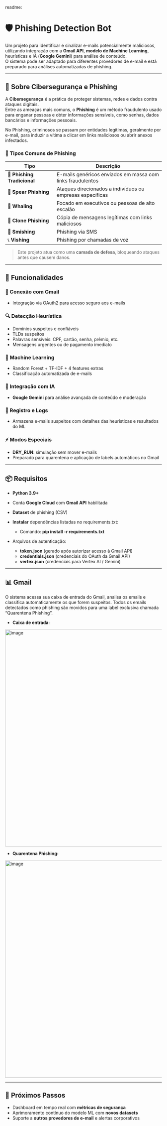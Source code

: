 readme:

# 🛡️ Phishing Detection Bot

Um projeto para identificar e sinalizar e-mails potencialmente maliciosos, utilizando integração com a **Gmail API**, **modelo de Machine Learning**, heurísticas e IA (**Google Gemini**) para análise de conteúdo.  
O sistema pode ser adaptado para diferentes provedores de e-mail e está preparado para análises automatizadas de phishing.

---

## 🔐 Sobre Cibersegurança e Phishing

A **Cibersegurança** é a prática de proteger sistemas, redes e dados contra ataques digitais.  
Entre as ameaças mais comuns, o **Phishing** é um método fraudulento usado para enganar pessoas e obter informações sensíveis, como senhas, dados bancários e informações pessoais.

No Phishing, criminosos se passam por entidades legítimas, geralmente por e-mail, para induzir a vítima a clicar em links maliciosos ou abrir anexos infectados.

### 📌 Tipos Comuns de Phishing

| Tipo | Descrição |
|------|-----------|
| 📨 **Phishing Tradicional** | E-mails genéricos enviados em massa com links fraudulentos |
| 🎯 **Spear Phishing** | Ataques direcionados a indivíduos ou empresas específicas |
| 🐋 **Whaling** | Focado em executivos ou pessoas de alto escalão |
| 🔗 **Clone Phishing** | Cópia de mensagens legítimas com links maliciosos |
| 📱 **Smishing** | Phishing via SMS |
| 📞 **Vishing** | Phishing por chamadas de voz |

> Este projeto atua como uma **camada de defesa**, bloqueando ataques antes que causem danos.

---

## 🚀 Funcionalidades

### 📧 Conexão com Gmail
- Integração via OAuth2 para acesso seguro aos e-mails  

### 🔍 Detecção Heurística
- Domínios suspeitos e confiáveis  
- TLDs suspeitos  
- Palavras sensíveis: CPF, cartão, senha, prêmio, etc.  
- Mensagens urgentes ou de pagamento imediato  

### 🧠 Machine Learning
- Random Forest + TF-IDF + 4 features extras  
- Classificação automatizada de e-mails  

### 🤖 Integração com IA
- **Google Gemini** para análise avançada de conteúdo e moderação  

### 📝 Registro e Logs
- Armazena e-mails suspeitos com detalhes das heurísticas e resultados do ML  

### ⚡ Modos Especiais
- **DRY_RUN**: simulação sem mover e-mails  
- Preparado para quarentena e aplicação de labels automáticos no Gmail  

---

## 📦 Requisitos

- **Python 3.9+**  
- Conta **Google Cloud** com **Gmail API** habilitada  
- **Dataset** de phishing (CSV)
- **Instalar** dependências listadas no requirements.txt:
    - Comando: **pip install -r requirements.txt** 

- Arquivos de autenticação:
    - **token.json** (gerado após autorizar acesso à Gmail API)
    - **credentials.json** (credenciais do OAuth da Gmail API)
    - **vertex.json** (credenciais para Vertex AI / Gemini)
---

## 📊 Gmail

O sistema acessa sua caixa de entrada do Gmail, analisa os emails e classifica automaticamente os que forem suspeitos.
Todos os emails detectados como phishing são movidos para uma label exclusiva chamada “Quarentena Phishing”.


- **Caixa de entrada:**
<img width="1828" height="697" alt="image" src="https://github.com/user-attachments/assets/38622441-639e-4ad0-97ea-a5301689a5e2" />


- **Quarentena Phishing:**
<img width="1827" height="698" alt="image" src="https://github.com/user-attachments/assets/40b3ec2a-12ee-4bf0-a160-f921088228b5" />


---

## 🔮 Próximos Passos

- Dashboard em tempo real com **métricas de segurança**  
- Aprimoramento contínuo do modelo ML com **novos datasets**  
- Suporte a **outros provedores de e-mail** e alertas corporativos  


